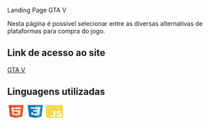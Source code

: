 
<p>Landing Page GTA V</p>
<p>Nesta página é possivel selecionar entre as diversas alternativas de plataformas para compra do jogo.</p>

## Link de acesso ao site

<a href="https://lucasrafaell.github.io/landing_page_gta">GTA V</a>

<div style="display: inline_block">

## Linguagens utilizadas

  <img align="center" alt="HTML" height="30" width="40" src="https://raw.githubusercontent.com/devicons/devicon/master/icons/html5/html5-original.svg">
  <img align="center" alt="CSS" height="30" width="40" src="https://raw.githubusercontent.com/devicons/devicon/master/icons/css3/css3-original.svg">  
  <img align="center" alt="Js" height="30" width="40" src="https://raw.githubusercontent.com/devicons/devicon/master/icons/javascript/javascript-plain.svg">

</div>
